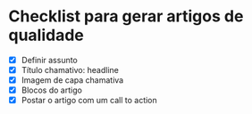 # Checklist para gerar artigos de qualidade

- [x]  Definir assunto
- [x]  Título chamativo: headline
- [x]  Imagem de capa chamativa
- [x]  Blocos do artigo
- [x]  Postar o artigo com um call to action
